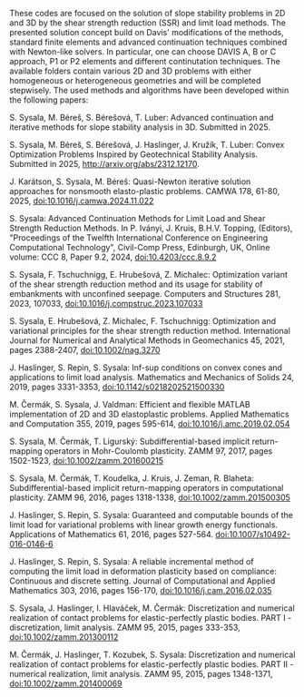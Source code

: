 These codes are focused on the solution of slope stability problems in 2D and 3D by the shear strength reduction (SSR) and limit load methods. The presented solution concept build on Davis' modifications of the methods, standard finite elements and advanced continuation techniques combined with Newton-like solvers. In particular, one can choose DAVIS A, B or C approach, P1 or P2 elements and different continutation techniques. The available folders contain various 2D and 3D problems with either homogeneous or heterogeneous geometries and will be completed stepwisely. The used methods and algorithms have been developed within the following papers:

S. Sysala, M. Béreš, S. Bérešová, T. Luber: Advanced continuation and iterative methods for slope stability analysis in 3D. Submitted in 2025.

S. Sysala, M. Béreš, S. Bérešová, J. Haslinger, J. Kružík, T. Luber: Convex Optimization Problems Inspired by Geotechnical Stability Analysis. Submitted in 2025, http://arxiv.org/abs/2312.12170.

J. Karátson, S. Sysala, M. Béreš: Quasi-Newton iterative solution approaches for nonsmooth elasto-plastic problems. CAMWA 178, 61-80, 2025, [doi:10.1016/j.camwa.2024.11.022](https://doi.org/10.1016/j.camwa.2024.11.022)

S. Sysala: Advanced Continuation Methods for Limit Load and Shear Strength Reduction Methods. In P. Iványi, J. Kruis, B.H.V. Topping, (Editors), "Proceedings of the Twelfth International Conference on Engineering Computational Technology", Civil-Comp Press, Edinburgh, UK, Online volume: CCC 8, Paper 9.2, 2024, [doi:10.4203/ccc.8.9.2](http://dx.doi.org/10.4203/ccc.8.9.2)

S. Sysala, F. Tschuchnigg, E. Hrubešová, Z. Michalec: Optimization variant of the shear strength reduction method and its usage for stability of embankments with unconfined seepage. Computers and Structures 281, 2023, 107033, [doi:10.1016/j.compstruc.2023.107033](https://doi.org/10.1016/j.compstruc.2023.107033)

S. Sysala, E. Hrubešová, Z. Michalec, F. Tschuchnigg: Optimization and variational principles for the shear strength reduction method. International Journal for Numerical and Analytical Methods in Geomechanics 45, 2021, pages 2388-2407, [doi:10.1002/nag.3270](https://doi.org/10.1002/nag.3270)

J. Haslinger, S. Repin, S. Sysala: Inf-sup conditions on convex cones and applications to limit load analysis. Mathematics and Mechanics of Solids 24, 2019, pages 3331-3353, [doi:10.1142/s0218202521500330](https://doi.org/10.1177/1081286519843969)

M. Čermák, S. Sysala, J. Valdman: Efficient and flexible MATLAB implementation of 2D and 3D elastoplastic problems. Applied Mathematics and Computation 355, 2019, pages 595-614, [doi:10.1016/j.amc.2019.02.054](https://doi.org/10.1016/j.amc.2019.02.054)

S. Sysala, M. Čermák, T. Ligurský: Subdifferential-based implicit return-mapping operators in Mohr-Coulomb plasticity. ZAMM 97, 2017, pages 1502-1523, [doi:10.1002/zamm.201600215](https://doi.org/10.1002/zamm.201600215)

S. Sysala, M. Čermák, T. Koudelka, J. Kruis, J. Zeman, R. Blaheta: Subdifferential-based implicit return-mapping operators in computational plasticity. ZAMM 96, 2016, pages 1318-1338, [doi:10.1002/zamm.201500305](http://dx.doi.org/10.1002/zamm.201500305)

J. Haslinger, S. Repin, S. Sysala: Guaranteed and computable bounds of the limit load for variational problems with linear growth energy functionals. Applications of Mathematics 61, 2016, pages 527-564. [doi:10.1007/s10492-016-0146-6](http://dx.doi.org/10.1007/s10492-016-0146-6)

J. Haslinger, S. Repin, S. Sysala: A reliable incremental method of computing the limit load in deformation plasticity based on compliance: Continuous and discrete setting. Journal of Computational and Applied Mathematics 303, 2016, pages 156-170, [doi:10.1016/j.cam.2016.02.035](https://doi.org/10.1016/j.cam.2016.02.035)

S. Sysala, J. Haslinger, I. Hlaváček, M. Čermák: Discretization and numerical realization of contact problems for elastic-perfectly plastic bodies. PART I - discretization, limit analysis. ZAMM 95, 2015, pages 333-353, [doi:10.1002/zamm.201300112](https://doi.org/10.1002/zamm.201300112)

M. Čermák, J. Haslinger, T. Kozubek, S. Sysala: Discretization and numerical realization of contact problems for elastic-perfectly plastic bodies. PART II - numerical realization, limit analysis. ZAMM 95, 2015, pages 1348-1371, [doi:10.1002/zamm.201400069](https://doi.org/10.1002/zamm.201400069)
